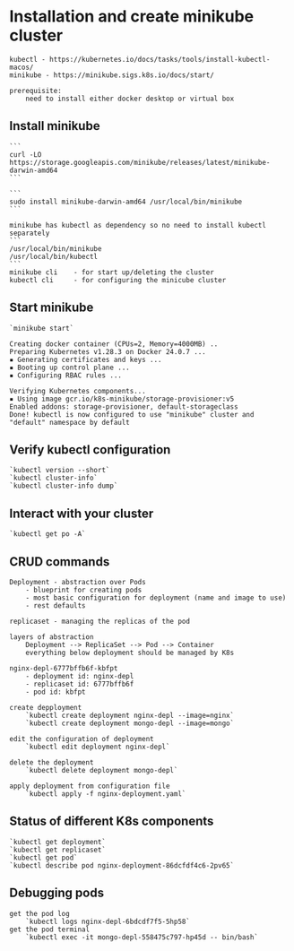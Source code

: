 # Installation and create minikube cluster 

	kubectl - https://kubernetes.io/docs/tasks/tools/install-kubectl-macos/
	minikube - https://minikube.sigs.k8s.io/docs/start/	

	prerequisite: 
		need to install either docker desktop or virtual box

## Install minikube 

    ```
    curl -LO https://storage.googleapis.com/minikube/releases/latest/minikube-darwin-amd64
    ```
    
    ```
    sudo install minikube-darwin-amd64 /usr/local/bin/minikube
    ``` 
   
    minikube has kubectl as dependency so no need to install kubectl separately
    ```
    /usr/local/bin/minikube
    /usr/local/bin/kubectl
    ```
    minikube cli    - for start up/deleting the cluster 
    kubectl cli     - for configuring the minicube cluster 

## Start minikube 
	`minikube start`

	Creating docker container (CPUs=2, Memory=4000MB) ..	
	Preparing Kubernetes v1.28.3 on Docker 24.0.7 ...
    ▪ Generating certificates and keys ...
    ▪ Booting up control plane ...
    ▪ Configuring RBAC rules ...

	Verifying Kubernetes components...
    ▪ Using image gcr.io/k8s-minikube/storage-provisioner:v5
  	Enabled addons: storage-provisioner, default-storageclass
  	Done! kubectl is now configured to use "minikube" cluster and "default" namespace by default

## Verify kubectl configuration
	`kubectl version --short`
    `kubectl cluster-info`		
    `kubectl cluster-info dump`	

## Interact with your cluster
    `kubectl get po -A` 
    
## CRUD commands
    Deployment - abstraction over Pods
        - blueprint for creating pods
        - most basic configuration for deployment (name and image to use)
        - rest defaults 

    replicaset - managing the replicas of the pod 

    layers of abstraction 
        Deployment --> ReplicaSet --> Pod --> Container
        everything below deployment should be managed by K8s
 
    nginx-depl-6777bffb6f-kbfpt
        - deployment id: nginx-depl
        - replicaset id: 6777bffb6f
        - pod id: kbfpt

    create depployment
        `kubectl create deployment nginx-depl --image=nginx` 
        `kubectl create deployment mongo-depl --image=mongo` 
 
    edit the configuration of deployment 
        `kubectl edit deployment nginx-depl`
   
    delete the deployment 
        `kubectl delete deployment mongo-depl`
    
    apply deployment from configuration file
        `kubectl apply -f nginx-deployment.yaml` 
     
## Status of different K8s components 
    `kubectl get deployment` 
    `kubectl get replicaset`
    `kubectl get pod`
    `kubectl describe pod nginx-deployment-86dcfdf4c6-2pv65` 

## Debugging pods
    get the pod log
        `kubectl logs nginx-depl-6bdcdf7f5-5hp58`
    get the pod terminal
        `kubectl exec -it mongo-depl-558475c797-hp45d -- bin/bash`	
